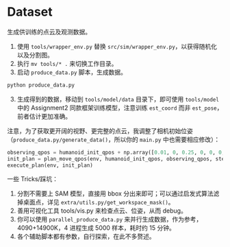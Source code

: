 # Dataset

生成供训练的点云及观测数据。

1. 使用 `tools/wrapper_env.py` 替换 `src/sim/wrapper_env.py`，以获得随机化以及分割图。
2. 执行 `mv tools/* .` 来切换工作目录。
3. 启动 `produce_data.py` 脚本，生成数据。

```bash
python produce_data.py
```

3. 生成得到的数据，移动到 `tools/model/data` 目录下，即可使用 `tools/model` 中的 Assignment2 同款框架训练模型，注意训练 `est_coord` 而非 `est_pose`，前者估计更加准确。

注意，为了获取更开阔的视野、更完整的点云，我调整了相机初始位姿（`produce_data.py/generate_data()`，所以你的 `main.py` 中也需要相应修改）：

```python
observing_qpos = humanoid_init_qpos + np.array([0.01, 0, 0.25, 0, 0, 0, 0.15])
init_plan = plan_move_qpos(env, humanoid_init_qpos, observing_qpos, steps=20)
execute_plan(env, init_plan)
```

一些 Tricks/踩坑：

1. 分割不需要上 SAM 模型，直接用 bbox 分出来即可；可以通过启发式算法滤掉桌面点，详见 `extra/utils.py/get_workspace_mask()`。
2. 善用可视化工具 tools/vis.py 来检查点云、位姿，从而 debug。
3. 你可以使用 `parallel_produce_data.py` 来并行生成数据，作为参考，4090+14900K，4 进程生成 5000 样本，耗时约 15 分钟。
4. 各个辅助脚本都有参数，自行探索，在此不多赘述。
